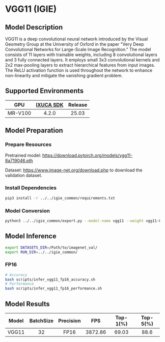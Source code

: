 # VGG11 (IGIE)

## Model Description

VGG11 is a deep convolutional neural network introduced by the Visual Geometry Group at the University of Oxford in the paper "Very Deep Convolutional Networks for Large-Scale Image Recognition." The model consists of 11 layers with trainable weights, including 8 convolutional layers and 3 fully connected layers. It employs small 3x3 convolutional kernels and 2x2 max-pooling layers to extract hierarchical features from input images. The ReLU activation function is used throughout the network to enhance non-linearity and mitigate the vanishing gradient problem.

## Supported Environments

| GPU    | [IXUCA SDK](https://gitee.com/deep-spark/deepspark#%E5%A4%A9%E6%95%B0%E6%99%BA%E7%AE%97%E8%BD%AF%E4%BB%B6%E6%A0%88-ixuca) | Release |
| :----: | :----: | :----: |
| MR-V100 | 4.2.0     |  25.03  |

## Model Preparation

### Prepare Resources

Pretrained model: <https://download.pytorch.org/models/vgg11-8a719046.pth>

Dataset: <https://www.image-net.org/download.php> to download the validation dataset.

### Install Dependencies

```bash
pip3 install -r ../../igie_common/requirements.txt
```

### Model Conversion

```bash
python3 ../../igie_common/export.py --model-name vgg11 --weight vgg11-8a719046.pth --output vgg11.onnx
```

## Model Inference

```bash
export DATASETS_DIR=/Path/to/imagenet_val/
export RUN_DIR=../../igie_common/
```

### FP16

```bash
# Accuracy
bash scripts/infer_vgg11_fp16_accuracy.sh
# Performance
bash scripts/infer_vgg11_fp16_performance.sh
```

## Model Results

| Model | BatchSize | Precision | FPS     | Top-1(%) | Top-5(%) |
| :----: | :----: | :----: | :----: | :----: | :----: |
| VGG11 | 32        | FP16      | 3872.86 | 69.03    | 88.6     |
